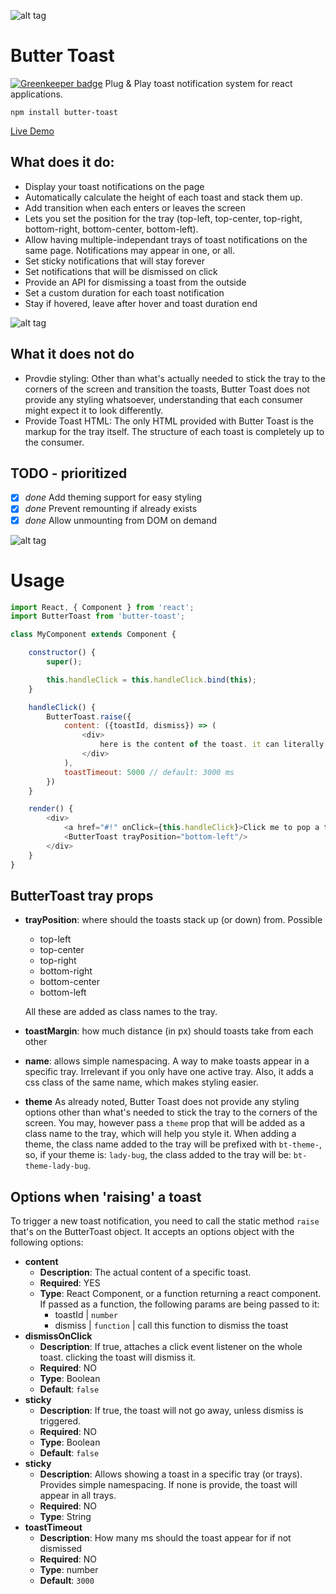 ![alt tag](https://raw.githubusercontent.com/ealush/butter-toast/master/assets/butterbot.png)

# Butter Toast

[![Greenkeeper badge](https://badges.greenkeeper.io/ealush/butter-toast.svg)](https://greenkeeper.io/)
Plug & Play toast notification system for react applications.

```npm install butter-toast```

[Live Demo](ealush.github.io/butter-toast)

## What does it do:
* Display your toast notifications on the page
* Automatically calculate the height of each toast and stack them up.
* Add transition when each enters or leaves the screen
* Lets you set the position for the tray (top-left, top-center, top-right, bottom-right, bottom-center, bottom-left).
* Allow having multiple-independant trays of toast notifications on the same page. Notifications may appear in one, or all.
* Set sticky notifications that will stay forever
* Set notifications that will be dismissed on click
* Provide an API for dismissing a toast from the outside
* Set a custom duration for each toast notification
* Stay if hovered, leave after hover and toast duration end

![alt tag](https://raw.githubusercontent.com/ealush/butter-toast/master/assets/screenshot.png)

## What it does not do
* Provdie styling:
    Other than what's actually needed to stick the tray to the corners of the screen and transition the toasts, Butter Toast does not provide any styling whatsoever, understanding that each consumer might expect it to look differently.
* Provide Toast HTML:
    The only HTML provided with Butter Toast is the markup for the tray itself. The structure of each toast is completely up to the consumer.

## TODO - prioritized
* [x] _done_ Add theming support for easy styling
* [x] _done_ Prevent remounting if already exists
* [x] _done_ Allow unmounting from DOM on demand

![alt tag](https://raw.githubusercontent.com/ealush/butter-toast/master/assets/screenshot1.png)

# Usage

```js
import React, { Component } from 'react';
import ButterToast from 'butter-toast';

class MyComponent extends Component {

    constructor() {
        super();

        this.handleClick = this.handleClick.bind(this);
    }

    handleClick() {
        ButterToast.raise({
            content: ({toastId, dismiss}) => (
                <div>
                    here is the content of the toast. it can literally be anything you want
                </div>
            ),
            toastTimeout: 5000 // default: 3000 ms
        })
    }

    render() {
        <div>
            <a href="#!" onClick={this.handleClick}>Click me to pop a toast</a>
            <ButterToast trayPosition="bottom-left"/>
        </div>
    }
}
```

## ButterToast tray props
* **trayPosition**: where should the toasts stack up (or down) from. Possible
    * top-left
    * top-center
    * top-right
    * bottom-right
    * bottom-center
    * bottom-left

    All these are added as class names to the tray.
* **toastMargin**: how much distance (in px) should toasts take from each other
* **name**: allows simple namespacing. A way to make toasts appear in a specific tray. Irrelevant if you only have one active tray. Also, it adds a css class of the same name, which makes styling easier.
* **theme** As already noted, Butter Toast does not provide any styling options other than what's needed to stick the tray to the corners of the screen. You may, however pass a `theme` prop that will be added as a class name to the tray, which will help you style it.
When adding a theme, the class name added to the tray will be prefixed with `bt-theme-`, so, if your theme is: `lady-bug`, the class added to the tray will be: `bt-theme-lady-bug`.

## Options when 'raising' a toast
To trigger a new toast notification, you need to call the static method `raise` that's on the ButterToast object.
It accepts an options object with the following options:

* **content**
    * **Description**: The actual content of a specific toast.
    * **Required**: YES
    * **Type**: React Component, or a function returning a react component.
    If passed as a function, the following params are being passed to it:
        * toastId | `number`
        * dismiss | `function` | call this function to dismiss the toast
* **dismissOnClick**
    * **Description**:  If true, attaches a click event listener on the whole toast. clicking the toast will dismiss it.
    * **Required**: NO
    * **Type**: Boolean
    * **Default**: `false`
* **sticky**
    * **Description**:  If true, the toast will not go away, unless dismiss is triggered.
    * **Required**: NO
    * **Type**: Boolean
    * **Default**: `false`
* **sticky**
    * **Description**: Allows showing a toast in a specific tray (or trays). Provides simple namespacing. If none is provide, the toast will appear in all trays.
    * **Required**: NO
    * **Type**: String
* **toastTimeout**
    * **Description**: How many ms should the toast appear for if not dismissed
    * **Required**: NO
    * **Type**: number
    * **Default**: `3000`